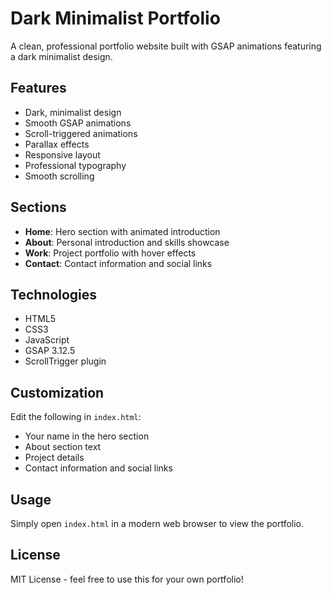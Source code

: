# Dark Minimalist Portfolio

A clean, professional portfolio website built with GSAP animations featuring a dark minimalist design.

## Features

- Dark, minimalist design
- Smooth GSAP animations
- Scroll-triggered animations
- Parallax effects
- Responsive layout
- Professional typography
- Smooth scrolling

## Sections

- **Home**: Hero section with animated introduction
- **About**: Personal introduction and skills showcase
- **Work**: Project portfolio with hover effects
- **Contact**: Contact information and social links

## Technologies

- HTML5
- CSS3
- JavaScript
- GSAP 3.12.5
- ScrollTrigger plugin

## Customization

Edit the following in `index.html`:
- Your name in the hero section
- About section text
- Project details
- Contact information and social links

## Usage

Simply open `index.html` in a modern web browser to view the portfolio.

## License

MIT License - feel free to use this for your own portfolio!
